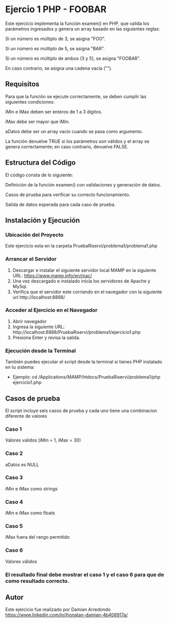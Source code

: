 # Ejercio 1 PHP - FOOBAR

Este ejercicio implementa la función examen() en PHP, que valida los parámetros ingresados y genera un array basado en las siguientes reglas:

Si un número es múltiplo de 3, se asigna "FOO".

Si un número es múltiplo de 5, se asigna "BAR".

Si un número es múltiplo de ambos (3 y 5), se asigna "FOOBAR".

En caso contrario, se asigna una cadena vacía ("").

## Requisitos

Para que la función se ejecute correctamente, se deben cumplir las siguientes condiciones:

iMin e iMax deben ser enteros de 1 a 3 dígitos.

iMax debe ser mayor que iMin.

aDatos debe ser un array vacío cuando se pasa como argumento.

La función devuelve TRUE si los parámetros son válidos y el array se genera correctamente; en caso contrario, devuelve FALSE.

## Estructura del Código

El código consta de lo siguiente:

Definición de la función examen() con validaciones y generación de datos.

Casos de prueba para verificar su correcto funcionamiento.

Salida de datos esperada para cada caso de prueba.

## Instalación y Ejecución

### Ubicación del Proyecto
Este ejercicio esta en la carpeta PruebaRiservi/problema1/problema1.php

### Arrancar el Servidor
1. Descargar e instalar el siguiente servidor local MAMP en la siguiente URL: https://www.mamp.info/en/mac/
2. Una vez descargado e instalado inicia los servidores de Apache y MySql.
3. Verifica que el servidor este corriendo en el navegador con la siguiente url http://localhost:8888/

### Acceder al Ejercicio en el Navegador
1. Abrir navegador
2. Ingresa la siguiente URL: http://localhost:8888/PruebaRiservi/problema1/ejercicio1.php
3. Presiona Enter y revisa la salida.

### Ejecución desde la Terminal

También puedes ejecutar el script desde la terminal si tienes PHP instalado en tu sistema:
- Ejemplo: cd /Applications/MAMP/htdocs/PruebaRiservi/problema1/php ejercicio1.php

## Casos de prueba
El script incluye seis casos de prueba y cada uno tiene una combinacion diferente de valores

### Caso 1
Valores validos (iMin = 1, iMax = 30)

### Caso 2
aDatos es NULL

### Caso 3
iMin e iMax como strings

### Caso 4
iMin e iMax como floats

### Caso 5
iMax fuera del rango permitido

### Caso 6
Valores válidos

### El resultado final debe mostrar el caso 1 y el caso 6 para que de como resultado correcto.


## Autor
Este ejercicio fue realizado por Damian Arredondo https://www.linkedin.com/in/jhonatan-damian-4b408917a/